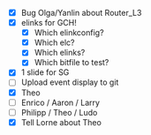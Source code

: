 - [x] Bug Olga/Yanlin about Router_L3
- [x] elinks for GCH!
  - [x] Which elinkconfig?
  - [x] Which elc?
  - [x] Which elinks?
  - [x] Which bitfile to test?
- [x] 1 slide for SG
- [ ] Upload event display to git
- [x] Theo
- [ ] Enrico / Aaron / Larry
- [ ] Philipp / Theo / Ludo
- [x] Tell Lorne about Theo
